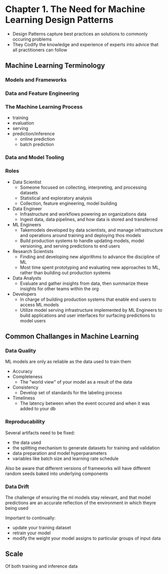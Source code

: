 # Chapter 1. The Need for Machine Learning Design Patterns

- Design Patterns capture best practices an solutions to commonly occuring problems
- They Codify the knowledge and experience of experts into advice that all practitioners can follow

## Machine Learning Terminology

### Models and Frameworks

### Data and Feature Engineering

### The Machine Learning Process

- training
- evaluation
- serving
- prediction/inference
	- online prediction
	- batch prediction

### Data and Model Tooling

### Roles

- Data Scientist
	- Someone focused on collecting, interpreting, and processing datasets
	- Statistical and exploratory analysis
	- Collection, feature engineering, model building
- Data Engineer
	- Infrastructure and workflows powering an organizations data
	- Ingest data, data pipelines, and how data is stored and transferred
- ML Engineers
	- Takemodels developed by data scientists, and manage infrastructure and operations around training and deploying thos models
	- Build production systems to handle updating models, model versioning, and serving predictions to end users
- Research Scientists
	- Finding and developing new algorithms to advance the discipline of ML
	- Most time spent prototyping and evaluating new approaches to ML, rather than building out production systems
- Data Analysts
	- Evaluate and gather insights from data, then summarize these insights for other teams within the org
- Developers
	- In charge of building production systems that enable end users to access ML models
	- Utilize model serving infrastructure implemented by ML Engineers to build applications and user interfaces for surfacing predictions to model users

## Common Challanges in Machine Learning

### Data Quality

ML models are only as reliable as the data used to train them

- Accuracy
- Completeness
	- The "world view" of your model as a result of the data
- Consistency
	- Develop set of standards for the labeling process
- Timeliness
	- The latency between when the event occured and when it was added to your db

### Reproducability

Several artifacts need to be fixed:

- the data used
- the splitting mechanism to generate datasets for training and validation
- data preparation and model hyperparameters
- variables like batch size and learning rate schedule

Also be aware that different versions of frameworks will have different random seeds baked into underlying components

### Data Drift

The challenge of ensuring the ml models stay relevant, and that model predictions are an accurate reflection of the environment in which theyre being used

Important to continually:

- update your training dataset
- retrain your model
- modify the weight your model assigns to particular groups of input data

## Scale

Of both training and inference data
